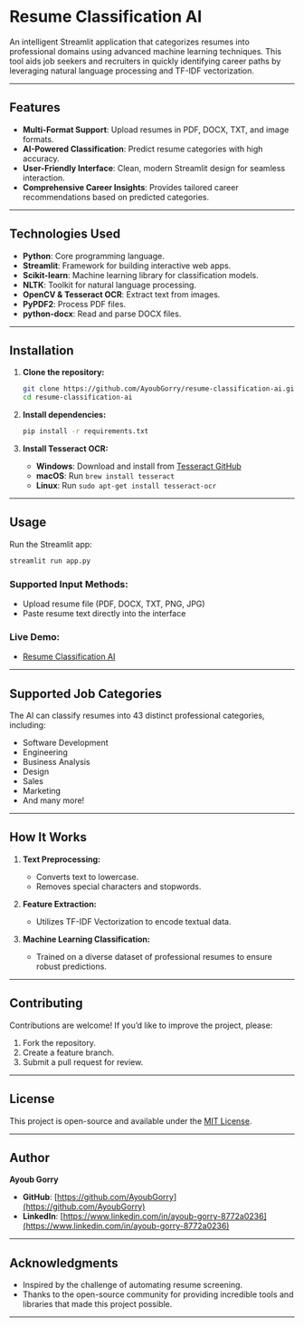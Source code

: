 # Resume Classification AI

An intelligent Streamlit application that categorizes resumes into professional domains using advanced machine learning techniques. This tool aids job seekers and recruiters in quickly identifying career paths by leveraging natural language processing and TF-IDF vectorization.

---

## Features

- **Multi-Format Support**: Upload resumes in PDF, DOCX, TXT, and image formats.
- **AI-Powered Classification**: Predict resume categories with high accuracy.
- **User-Friendly Interface**: Clean, modern Streamlit design for seamless interaction.
- **Comprehensive Career Insights**: Provides tailored career recommendations based on predicted categories.

---

## Technologies Used

- **Python**: Core programming language.
- **Streamlit**: Framework for building interactive web apps.
- **Scikit-learn**: Machine learning library for classification models.
- **NLTK**: Toolkit for natural language processing.
- **OpenCV & Tesseract OCR**: Extract text from images.
- **PyPDF2**: Process PDF files.
- **python-docx**: Read and parse DOCX files.

---

## Installation

1. **Clone the repository:**
   ```bash
   git clone https://github.com/AyoubGorry/resume-classification-ai.git
   cd resume-classification-ai
   ```

2. **Install dependencies:**
   ```bash
   pip install -r requirements.txt
   ```

3. **Install Tesseract OCR:**
   - **Windows**: Download and install from [Tesseract GitHub](https://github.com/tesseract-ocr/tesseract)
   - **macOS**: Run `brew install tesseract`
   - **Linux**: Run `sudo apt-get install tesseract-ocr`

---

## Usage

Run the Streamlit app:
```bash
streamlit run app.py
```

### Supported Input Methods:
- Upload resume file (PDF, DOCX, TXT, PNG, JPG)
- Paste resume text directly into the interface

### Live Demo:
- [Resume Classification AI](https://agresumeclassification.streamlit.app/)

---

## Supported Job Categories

The AI can classify resumes into 43 distinct professional categories, including:
- Software Development
- Engineering
- Business Analysis
- Design
- Sales
- Marketing
- And many more!

---

## How It Works

1. **Text Preprocessing:**
   - Converts text to lowercase.
   - Removes special characters and stopwords.

2. **Feature Extraction:**
   - Utilizes TF-IDF Vectorization to encode textual data.

3. **Machine Learning Classification:**
   - Trained on a diverse dataset of professional resumes to ensure robust predictions.

---

## Contributing

Contributions are welcome! If you’d like to improve the project, please:
1. Fork the repository.
2. Create a feature branch.
3. Submit a pull request for review.

---

## License

This project is open-source and available under the [MIT License](LICENSE).

---

## Author

**Ayoub Gorry**

- **GitHub**: [https://github.com/AyoubGorry](https://github.com/AyoubGorry)
- **LinkedIn**: [https://www.linkedin.com/in/ayoub-gorry-8772a0236](https://www.linkedin.com/in/ayoub-gorry-8772a0236)

---

## Acknowledgments

- Inspired by the challenge of automating resume screening.
- Thanks to the open-source community for providing incredible tools and libraries that made this project possible.

---


